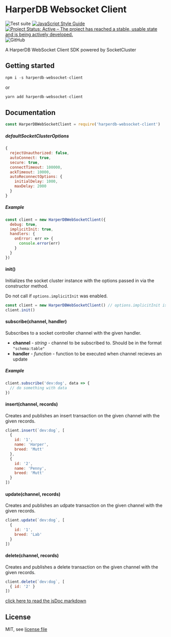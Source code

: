 # HarperDB Websocket Client

![Test suite](https://github.com/harperdb/harperdb-websocket-client/workflows/Test%20suite/badge.svg)
[![JavaScript Style Guide](https://img.shields.io/badge/code_style-standard-brightgreen.svg)](https://standardjs.com)
[![Project Status: Active – The project has reached a stable, usable state and is being actively developed.](https://www.repostatus.org/badges/latest/active.svg)](https://www.repostatus.org/#active)
![GitHub](https://img.shields.io/github/license/harperdb/harperdb-sdk-websocket-client)

A HarperDB WebSocket Client SDK powered by SocketCluster

## Getting started

```js
npm i -s harperdb-websocket-client
```

or

```js
yarn add harperdb-websocket-client
```

## Documentation

```js
const HarperDBWebSocketClient = require('harperdb-websocket-client')
```

##### defaultSocketClusterOptions
```js
{
  rejectUnauthorized: false,
  autoConnect: true,
  secure: true,
  connectTimeout: 100000,
  ackTimeout: 10000,
  autoReconnectOptions: {
    initialDelay: 1000,
    maxDelay: 2000
  }
}
```
##### Example
```js
const client = new HarperDBWebSocketClient({
  debug: true,
  implicitInit: true,
  handlers: {
    onError: err => {
      console.error(err)
    }
  }
})
```

#### init()

Initializes the socket cluster instance with the options passed in via the constructor method.

Do not call if `options.implicitInit` was enabled.

```js
const client = new HarperDBWebSocketClient() // options.implicitInit is not enabled
client.init()
```
#### subscribe(channel, handler)

Subscribes to a socket controller channel with the given handler.

- **channel** - _string_ - channel to be subscribed to. Should be in the format `"schema:table"`
- **handler** - _function_ - function to be executed when channel recieves an update

##### Example
```js
client.subscribe('dev:dog', data => {
  // do something with data
})
```

#### insert(channel, records)

Creates and publishes an insert transaction on the given channel with the given records.

```js
client.insert(`dev:dog`, [
  {
    id: '1',
    name: 'Harper',
    breed: 'Mutt'
  },
  {
    id: '2',
    name: 'Penny',
    breed: 'Mutt'
  }
])
```
#### update(channel, records)

Creates and publishes an udpate transaction on the given channel with the given records.

```js
client.update(`dev:dog`, [
  {
    id: '1',
    breed: 'Lab'
  }
])
```

#### delete(channel, records)

Creates and publishes a delete transaction on the given channel with the given records.

```js
client.delete(`dev:dog`, [
  { id: '2' }
])
```

[click here to read the jsDoc markdown](api.md)


## License

MIT, see [license file](LICENSE)
